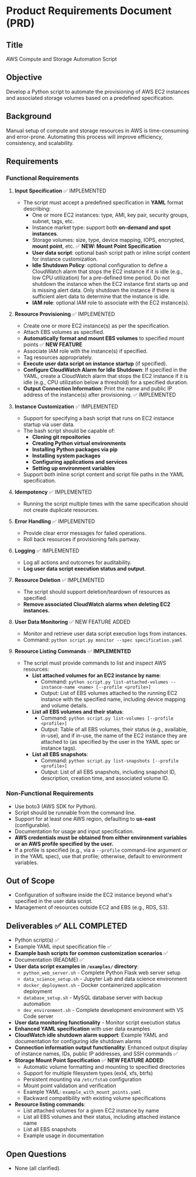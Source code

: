 # Product Requirements Document (PRD)
## Title
AWS Compute and Storage Automation Script

## Objective
Develop a Python script to automate the provisioning of AWS EC2 instances and associated storage volumes based on a predefined specification.

## Background
Manual setup of compute and storage resources in AWS is time-consuming and error-prone. Automating this process will improve efficiency, consistency, and scalability.

## Requirements

### Functional Requirements
1. **Input Specification** ✅ IMPLEMENTED
   - The script must accept a predefined specification in **YAML** format describing:
     - One or more EC2 instances: type, AMI, key pair, security groups, subnet, tags, etc.
     - Instance market type: support both **on-demand and spot instances**.
     - Storage volumes: size, type, device mapping, IOPS, encrypted, **mount point**, etc. ✅ **NEW: Mount Point Specification**
     - **User data script**: optional bash script path or inline script content for instance customization.
     - **Idle Shutdown Policy**: optional configuration to define a CloudWatch alarm that stops the EC2 instance if it is idle (e.g., low CPU utilization) for a pre-defined time period.  Do not shutdown the instance when the EC2 instance first starts up and is missing alert data.  Only shutdown the instance if there is sufficient alert data to determine that the instance is idle.
     - **IAM role**: optional IAM role to associate with the EC2 instance(s).

2. **Resource Provisioning** ✅ IMPLEMENTED
   - Create one or more EC2 instance(s) as per the specification.
   - Attach EBS volumes as specified.
   - **Automatically format and mount EBS volumes** to specified mount points ✅ **NEW FEATURE**
   - Associate IAM role with the instance(s) if specified.
   - Tag resources appropriately.
   - **Execute user data script on instance startup** (if specified).
   - **Configure CloudWatch Alarm for Idle Shutdown**: If specified in the YAML, create a CloudWatch alarm that stops the EC2 instance if it is idle (e.g., CPU utilization below a threshold) for a specified duration.
   - **Output Connection Information**: Print the name and public IP address of the instance(s) after provisioning. ✅ IMPLEMENTED

3. **Instance Customization** ✅ IMPLEMENTED
   - Support for specifying a bash script that runs on EC2 instance startup via user data.
   - The bash script should be capable of:
     - **Cloning git repositories**
     - **Creating Python virtual environments**
     - **Installing Python packages via pip**
     - **Installing system packages**
     - **Configuring applications and services**
     - **Setting up environment variables**
   - Support both inline script content and script file paths in the YAML specification.

4. **Idempotency** ✅ IMPLEMENTED
   - Running the script multiple times with the same specification should not create duplicate resources.

5. **Error Handling** ✅ IMPLEMENTED
   - Provide clear error messages for failed operations.
   - Roll back resources if provisioning fails partway.

6. **Logging** ✅ IMPLEMENTED
   - Log all actions and outcomes for auditability.
   - **Log user data script execution status and output**.

7. **Resource Deletion** ✅ IMPLEMENTED
   - The script should support deletion/teardown of resources as specified.
   - **Remove associated CloudWatch alarms when deleting EC2 instances.**

8. **User Data Monitoring** ✅ NEW FEATURE ADDED
   - Monitor and retrieve user data script execution logs from instances.
   - Command: `python script.py monitor --spec specification.yaml`

9. **Resource Listing Commands**  ✅ **IMPLEMENTED**
   - The script must provide commands to list and inspect AWS resources:
     - **List attached volumes for an EC2 instance by name**:  
       - Command: `python script.py list-attached-volumes --instance-name <name> [--profile <profile>]`
       - Output: List of EBS volumes attached to the running EC2 instance with the specified name, including device mapping and volume details.
     - **List all EBS volumes and their status**:  
       - Command: `python script.py list-volumes [--profile <profile>]`
       - Output: Table of all EBS volumes, their status (e.g., available, in-use), and if in-use, the name of the EC2 instance they are attached to (as specified by the user in the YAML spec or instance tags).
     - **List all EBS snapshots**:  
       - Command: `python script.py list-snapshots [--profile <profile>]`
       - Output: List of all EBS snapshots, including snapshot ID, description, creation time, and associated volume ID.

### Non-Functional Requirements
- Use boto3 (AWS SDK for Python).
- Script should be runnable from the command line.
- Support for at least one AWS region, defaulting to **us-east** (configurable).
- Documentation for usage and input specification.
- **AWS credentials must be obtained from either environment variables or an AWS profile specified by the user.**
- If a profile is specified (e.g., via a `--profile` command-line argument or in the YAML spec), use that profile; otherwise, default to environment variables.

## Out of Scope
- Configuration of software inside the EC2 instance beyond what's specified in the user data script.
- Management of resources outside EC2 and EBS (e.g., RDS, S3).

## Deliverables ✅ ALL COMPLETED
- Python script(s) ✅
- Example YAML input specification file ✅
- **Example bash scripts for common customization scenarios** ✅
- Documentation (README) ✅
- **User data script examples in `/examples/` directory**:
  - `python_web_server.sh` - Complete Python Flask web server setup
  - `data_science_setup.sh` - Jupyter Lab and data science environment
  - `docker_deployment.sh` - Docker containerized application deployment
  - `database_setup.sh` - MySQL database server with backup automation
  - `dev_environment.sh` - Complete development environment with VS Code server
- **User data monitoring functionality** - Monitor script execution status
- **Enhanced YAML specification** with user data examples
- **CloudWatch idle shutdown alarm support**: Example YAML and documentation for configuring idle shutdown alarms
- **Connection information output functionality**: Enhanced output display of instance names, IDs, public IP addresses, and SSH commands ✅
- **Storage Mount Point Specification** ✅ **NEW FEATURE ADDED**:
  - Automatic volume formatting and mounting to specified directories
  - Support for multiple filesystem types (ext4, xfs, btrfs)
  - Persistent mounting via `/etc/fstab` configuration
  - Mount point validation and verification
  - Example YAML: `example_with_mount_points.yaml`
  - Backward compatibility with existing volume specifications
- **Resource listing commands**:
  - List attached volumes for a given EC2 instance by name
  - List all EBS volumes and their status, including attached instance name
  - List all EBS snapshots
  - Example usage in documentation

## Open Questions
- None (all clarified).
